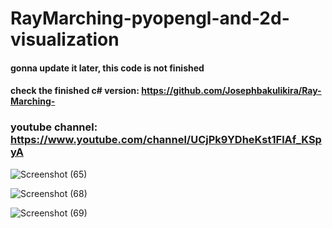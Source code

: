 # RayMarching-pyopengl-and-2d-visualization

#### gonna update it later, this code is not finished

#### check the finished c# version: https://github.com/Josephbakulikira/Ray-Marching-

### youtube channel: https://www.youtube.com/channel/UCjPk9YDheKst1FlAf_KSpyA

![Screenshot (65)](https://user-images.githubusercontent.com/48150537/117064653-149ac200-ad44-11eb-850e-3a39299bce7c.png)

![Screenshot (68)](https://user-images.githubusercontent.com/48150537/117065391-15802380-ad45-11eb-8cf1-312a03619d07.png)

![Screenshot (69)](https://user-images.githubusercontent.com/48150537/117072766-968fe880-ad4e-11eb-9972-d9c3f933aa9c.png)
